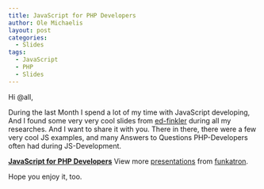 ```yaml
---
title: JavaScript for PHP Developers
author: Ole Michaelis
layout: post
categories:
  - Slides
tags:
  - JavaScript
  - PHP
  - Slides
---
```


Hi @all,

During the last Month I spend a lot of my time with JavaScript developing, And I found some very very cool slides from [ed-finkler][1] during all my researches. And I want to share it with you. There in there, there were a few very cool JS examples, and many Answers to Questions PHP-Developers often had during JS-Development.

 [1]: http://funkatron.com/

**[JavaScript for PHP Developers][2]** View more [presentations][3] from [funkatron][4].

Hope you enjoy it, too.



 [2]: http://www.slideshare.net/funkatron/javascript-for-php-developers-5647329 "JavaScript for PHP Developers"
 [3]: http://www.slideshare.net/
 [4]: http://www.slideshare.net/funkatron
